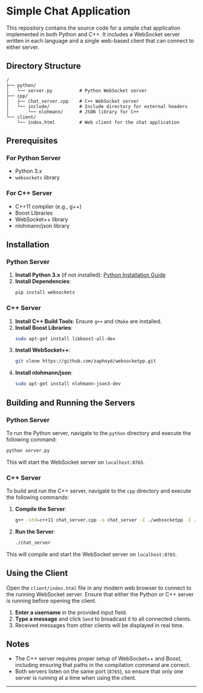 # Simple Chat Application

This repository contains the source code for a simple chat application implemented in both Python and C++. It includes a WebSocket server written in each language and a single web-based client that can connect to either server.

## Directory Structure

```plaintext
/
├── python/
│   └── server.py          # Python WebSocket server
├── cpp/
│   ├── chat_server.cpp    # C++ WebSocket server
│   └── include/           # Include directory for external headers
│       └── nlohmann/      # JSON library for C++
└── client/
    └── index.html         # Web client for the chat application
```

## Prerequisites

### For Python Server
- Python 3.x
- `websockets` library

### For C++ Server
- C++11 compiler (e.g., g++)
- Boost Libraries
- WebSocket++ library
- nlohmann/json library

## Installation

### Python Server

1. **Install Python 3.x** (if not installed): [Python Installation Guide](https://www.python.org/downloads/)
2. **Install Dependencies**:
   ```bash
   pip install websockets
   ```

### C++ Server

1. **Install C++ Build Tools**: Ensure `g++` and `CMake` are installed.
2. **Install Boost Libraries**:
   ```bash
   sudo apt-get install libboost-all-dev
   ```
3. **Install WebSocket++**:
   ```bash
   git clone https://github.com/zaphoyd/websocketpp.git
   ```
4. **Install nlohmann/json**:
   ```bash
   sudo apt-get install nlohmann-json3-dev
   ```

## Building and Running the Servers

### Python Server

To run the Python server, navigate to the `python` directory and execute the following command:

```bash
python server.py
```

This will start the WebSocket server on `localhost:8765`.

### C++ Server

To build and run the C++ server, navigate to the `cpp` directory and execute the following commands:

1. **Compile the Server**:
   ```bash
   g++ -std=c++11 chat_server.cpp -o chat_server -I ./websocketpp -I ./include -lboost_system -lpthread
   ```
2. **Run the Server**:
   ```bash
   ./chat_server
   ```

This will compile and start the WebSocket server on `localhost:8765`.

## Using the Client

Open the `client/index.html` file in any modern web browser to connect to the running WebSocket server. Ensure that either the Python or C++ server is running before opening the client.

1. **Enter a username** in the provided input field.
2. **Type a message** and click `Send` to broadcast it to all connected clients.
3. Received messages from other clients will be displayed in real time.

## Notes

- The C++ server requires proper setup of WebSocket++ and Boost, including ensuring that paths in the compilation command are correct.
- Both servers listen on the same port (`8765`), so ensure that only one server is running at a time when using the client.

---